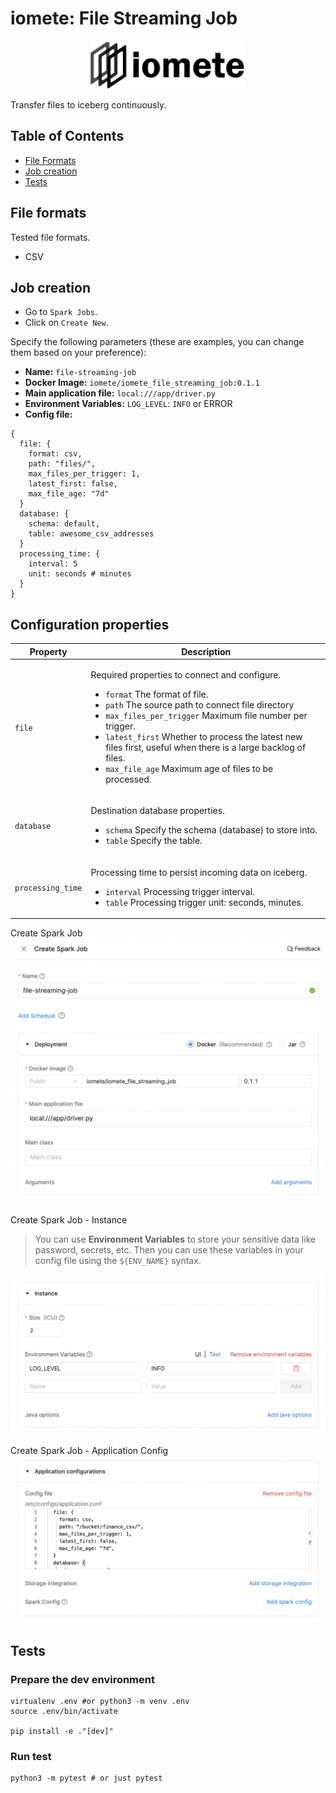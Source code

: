 # iomete: File Streaming Job

<p align="center">
<img src="docs/img/iomete-logo.png" width="250" />
</p>

Transfer files to iceberg continuously.

## Table of Contents
 * [File Formats](#file-formats)
 * [Job creation](#job-creation)
 * [Tests](#tests)

## File formats
Tested file formats.
- CSV

## Job creation

- Go to `Spark Jobs`.
- Click on `Create New`.

Specify the following parameters (these are examples, you can change them based on your preference):
- **Name:** `file-streaming-job`
- **Docker Image:** `iomete/iomete_file_streaming_job:0.1.1`
- **Main application file:** `local:///app/driver.py`
- **Environment Variables:** `LOG_LEVEL`: `INFO` or ERROR
- **Config file:** 
```hocon
{
  file: {
    format: csv,
    path: "files/",
    max_files_per_trigger: 1,
    latest_first: false,
    max_file_age: "7d"
  }
  database: {
    schema: default,
    table: awesome_csv_addresses
  }
  processing_time: {
    interval: 5
    unit: seconds # minutes
  }
}
```
## Configuration properties
<table>
  <thead>
    <tr>
      <th>Property</th>
      <th>Description</th>
    </tr>
  </thead>

  <tbody>
    <tr>
      <td>
        <code>file</code><br/>
      </td>
      <td>
        <p>Required properties to connect and configure.</p>
        <ul>
          <li><code>format</code> The format of file.</li>
          <li><code>path</code> The source path to connect file directory</li>
          <li><code>max_files_per_trigger</code> Maximum file number per trigger.</li>
          <li><code>latest_first</code> Whether to process the latest new files first, useful when there is a large backlog of files.</li>
          <li><code>max_file_age</code> Maximum age of files to be processed.</li>
        </ul>
      </td>
    </tr>
    <tr>
      <td>
        <code>database</code><br/>
      </td>
      <td>
        <p>Destination database properties.</p>
        <ul>
          <li><code>schema</code> Specify the schema (database) to store into.</li>
          <li><code>table</code> Specify the table.</li>
        </ul>
      </td>
    </tr>
    <tr>
      <td>
        <code>processing_time</code><br/>
      </td>
      <td>
        <p>Processing time to persist incoming data on iceberg.</p>
        <ul>
          <li><code>interval</code> Processing trigger interval.</li>
          <li><code>table</code> Processing trigger unit: seconds, minutes.</li>
        </ul>
      </td>
    </tr>
</tbody>
</table>

Create Spark Job
![Create Spark Job.png](docs/img/job-creation-deployment.png)

Create Spark Job - Instance

>You can use **Environment Variables** to store your sensitive data like password, secrets, etc. Then you can use these variables in your config file using the <code>${ENV_NAME}</code> syntax.

![Create Spark Job.png](docs/img/job-creation-instance.png)

Create Spark Job - Application Config
![Create Spark Job - Application Config.png](docs/img/job-creation-configuration.png)


## Tests

### Prepare the dev environment

```shell
virtualenv .env #or python3 -m venv .env
source .env/bin/activate

pip install -e ."[dev]"
```

### Run test

```shell
python3 -m pytest # or just pytest
```
